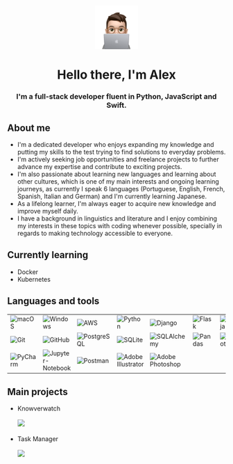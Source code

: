 <p align="center">
    <picture>
        <source media="(prefers-color-scheme: dark)" srcset="https://raw.githubusercontent.com/while-is-alex/while-is-alex/main/MEMOJI.png" width=200>
        <source media="(prefers-color-scheme: light)" srcset="https://raw.githubusercontent.com/while-is-alex/while-is-alex/main/MEMOJI.png" width=200>
        <img alt="Memoji" src="https://raw.githubusercontent.com/while-is-alex/while-is-alex/main/MEMOJI.png" width=100>
    </picture>
</p>

<h1 align="center"> Hello there, I'm Alex </h1>
<h3 align="center"> I'm a full-stack developer fluent in Python, JavaScript and Swift.</h3>

<h2>About me</h2>
<ul>
    <li>I'm a dedicated developer who enjoys expanding my knowledge and putting my skills to the test trying to find solutions to everyday problems.</li>
    <li>I'm actively seeking job opportunities and freelance projects to further advance my expertise and contribute to exciting projects.</li>
    <li>I'm also passionate about learning new languages and learning about other cultures, which is one of my main interests and ongoing learning journeys, as currently I speak 6 languages (Portuguese, English, French, Spanish, Italian and German) and I'm currently learning Japanese.</li>
    <li>As a lifelong learner, I'm always eager to acquire new knowledge and improve myself daily.</li>
    <li>I have a background in linguistics and literature and I enjoy combining my interests in these topics with coding whenever possible, specially in regards to making technology accessible to everyone.</li>
</ul>

<h2>Currently learning</h2>
<ul>
    <li>Docker</li>
    <li>Kubernetes</li>
</ul>

<h2>Languages and tools</h2>
<table>
    <tr>
        <td>
            <img src="https://img.shields.io/badge/-macOS-black?style=flat-square&logo=macos" alt="macOS"/>
        </td>
        <td>
            <img src="https://img.shields.io/badge/-Windows-black?style=flat-square&logo=windows" alt="Windows"/>
        </td>
        <td>
            <img src="https://img.shields.io/badge/-AWS-black?style=flat-square&logo=amazonaws" alt="AWS"/>
        </td>
        <td>
            <img src="https://img.shields.io/badge/-Python-black?style=flat-square&logo=Python" alt="Python"/>
        </td>
        <td>
            <img src="https://img.shields.io/badge/-Django-black?style=flat-square&logo=Django" alt="Django"/>
        </td>
        <td>
            <img src="https://img.shields.io/badge/-Flask-black?style=flat-square&logo=Flask" alt="Flask"/>
        </td>
        <td>
            <img src="https://img.shields.io/badge/-Jinja-black?style=flat-square&logo=Jinja" alt="Jinja"/>
        </td>
        <td>
            <img src="https://img.shields.io/badge/-Bootstrap-black?style=flat-square&logo=bootstrap" alt="Bootstrap"/>
        </td>
        <td>
            <img src="https://img.shields.io/badge/-HTML-black?style=flat-square&logo=html5&logoColor=white" alt="HTML"/>
        </td>
        <td>
            <img src="https://img.shields.io/badge/-CSS-black?style=flat-square&logo=css3" alt="CSS"/>
        </td>
    </tr>
    <tr>
        <td>
            <img src="https://img.shields.io/badge/-Git-black?style=flat-square&logo=git" alt="Git"/>
        </td>
        <td>
            <img src="https://img.shields.io/badge/-GitHub-181717?style=flat-square&logo=github" alt="GitHub"/>
        </td>
        <td>
            <img src="https://img.shields.io/badge/-PostgreSQL-black?style=flat-square&logo=PostgreSQL" alt="PostgreSQL"/>
        </td>
        <td>
            <img src="https://img.shields.io/badge/-SQLite-black?style=flat-square&logo=SQLite" alt="SQLite"/>
        </td>
        <td>
            <img src="https://img.shields.io/badge/-SQLAlchemy-black?style=flat-square&logo=SQLAlchemy" alt="SQLAlchemy"/>
        </td>
        <td>
            <img src="https://img.shields.io/badge/-Pandas-black?style=flat-square&logo=pandas" alt="Pandas"/>
        </td>
        <td>
            <img src="https://img.shields.io/badge/-Plotly-black?style=flat-square&logo=plotly" alt="Plotly"/>
        </td>
        <td>
            <img src="https://img.shields.io/badge/-Matplotlib-black?style=flat-square&logo=Matplotlib" alt="Matplotlib"/>
        </td>
        <td>
            <img src="https://img.shields.io/badge/-Numpy-black?style=flat-square&logo=numpy" alt="Numpy"/>
        </td>
        <td>
            <img src="https://img.shields.io/badge/-Selenium-black?style=flat-square&logo=selenium" alt="Selenium"/>
        </td>
    </tr>
        <td>
            <img src="https://img.shields.io/badge/-PyCharm-black?style=flat-square&logo=pycharm" alt="PyCharm"/>
        </td>
        <td>
            <img src="https://img.shields.io/badge/-Jupyter-black?style=flat-square&logo=jupyter" alt="Jupyter-Notebook"/>
        </td>
        <td>
            <img src="https://img.shields.io/badge/-Postman-black?style=flat-square&logo=postman" alt="Postman"/>
        </td>
        <td>
            <img src="https://img.shields.io/badge/-Illustrator-black?style=flat-square&logo=adobeillustrator" alt="Adobe Illustrator"/>
        </td>
        <td>
            <img src="https://img.shields.io/badge/-Photoshop-black?style=flat-square&logo=adobephotoshop" alt="Adobe Photoshop"/>
        </td>
</table>

<h2>Main projects</h2>
<ul>
    <li>Knowverwatch</li><br>
    <img src="https://github-readme-stats.vercel.app/api/pin/?username=while-is-alex&repo=knowverwatch"><br><br>
    <li>Task Manager</li><br>
    <img src="https://github-readme-stats.vercel.app/api/pin/?username=while-is-alex&repo=task-manager"><br>
</ul>
